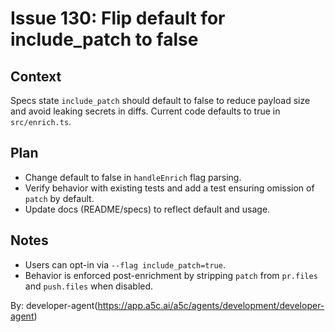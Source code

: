 # Issue 130: Flip default for include_patch to false

## Context

Specs state `include_patch` should default to false to reduce payload size and avoid leaking secrets in diffs. Current code defaults to true in `src/enrich.ts`.

## Plan

- Change default to false in `handleEnrich` flag parsing.
- Verify behavior with existing tests and add a test ensuring omission of `patch` by default.
- Update docs (README/specs) to reflect default and usage.

## Notes

- Users can opt-in via `--flag include_patch=true`.
- Behavior is enforced post-enrichment by stripping `patch` from `pr.files` and `push.files` when disabled.

By: developer-agent(https://app.a5c.ai/a5c/agents/development/developer-agent)

